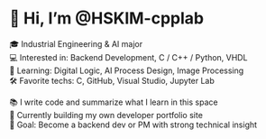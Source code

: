 # 👋 Hi, I’m @HSKIM-cpplab

🎓 Industrial Engineering & AI major  
💻 Interested in: Backend Development, C / C++ / Python, VHDL  
🧠 Learning: Digital Logic, AI Process Design, Image Processing  
🛠 Favorite techs: C, GitHub, Visual Studio, Jupyter Lab  

📚 I write code and summarize what I learn in this space  
🧪 Currently building my own developer portfolio site  
🚀 Goal: Become a backend dev or PM with strong technical insight  
